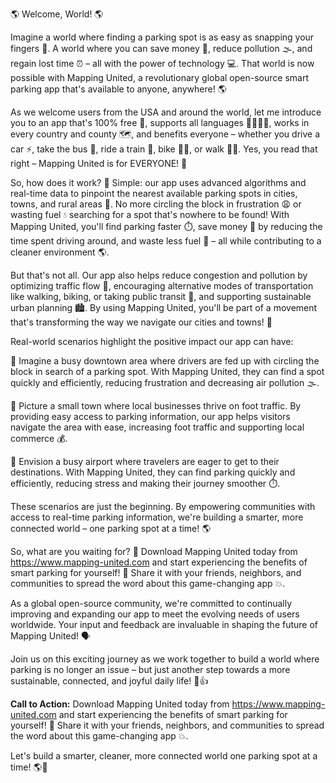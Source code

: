 🌎 Welcome, World! 🌎

Imagine a world where finding a parking spot is as easy as snapping your fingers 🤩. A world where you can save money 💸, reduce pollution 🌫️, and regain lost time ⏰ – all with the power of technology 💻. That world is now possible with Mapping United, a revolutionary global open-source smart parking app that's available to anyone, anywhere! 🌎

As we welcome users from the USA and around the world, let me introduce you to an app that's 100% free 🤝, supports all languages 👨‍👩‍👧‍👦, works in every country and county 🗺️, and benefits everyone – whether you drive a car ⚡️, take the bus 🚌, ride a train 🚂, bike 🚴‍♀️, or walk 🏃‍♂️. Yes, you read that right – Mapping United is for EVERYONE! 👫

So, how does it work? 🔮 Simple: our app uses advanced algorithms and real-time data to pinpoint the nearest available parking spots in cities, towns, and rural areas 📍. No more circling the block in frustration 😩 or wasting fuel 💧 searching for a spot that's nowhere to be found! With Mapping United, you'll find parking faster ⏱️, save money 💸 by reducing the time spent driving around, and waste less fuel 💨 – all while contributing to a cleaner environment 🌎.

But that's not all. Our app also helps reduce congestion and pollution by optimizing traffic flow 🚗, encouraging alternative modes of transportation like walking, biking, or taking public transit 👣, and supporting sustainable urban planning 🏙️. By using Mapping United, you'll be part of a movement that's transforming the way we navigate our cities and towns! 🌈

Real-world scenarios highlight the positive impact our app can have:

🔹 Imagine a busy downtown area where drivers are fed up with circling the block in search of a parking spot. With Mapping United, they can find a spot quickly and efficiently, reducing frustration and decreasing air pollution 🌫️.

🔹 Picture a small town where local businesses thrive on foot traffic. By providing easy access to parking information, our app helps visitors navigate the area with ease, increasing foot traffic and supporting local commerce 💰.

🔹 Envision a busy airport where travelers are eager to get to their destinations. With Mapping United, they can find parking quickly and efficiently, reducing stress and making their journey smoother ⏱️.

These scenarios are just the beginning. By empowering communities with access to real-time parking information, we're building a smarter, more connected world – one parking spot at a time! 🌎

So, what are you waiting for? 🤔 Download Mapping United today from https://www.mapping-united.com and start experiencing the benefits of smart parking for yourself! 📲 Share it with your friends, neighbors, and communities to spread the word about this game-changing app 💥.

As a global open-source community, we're committed to continually improving and expanding our app to meet the evolving needs of users worldwide. Your input and feedback are invaluable in shaping the future of Mapping United! 🗣️

Join us on this exciting journey as we work together to build a world where parking is no longer an issue – but just another step towards a more sustainable, connected, and joyful daily life! 🌈👍

**Call to Action:** Download Mapping United today from https://www.mapping-united.com and start experiencing the benefits of smart parking for yourself! 📲 Share it with your friends, neighbors, and communities to spread the word about this game-changing app 💥.

Let's build a smarter, cleaner, more connected world one parking spot at a time! 🌎💪